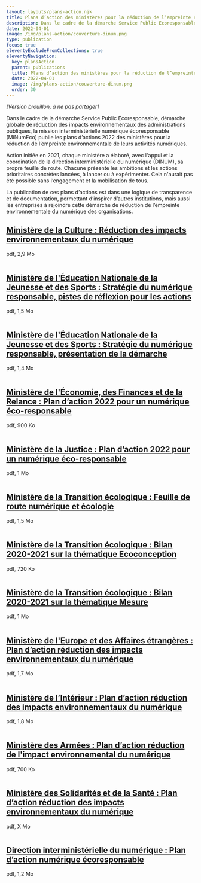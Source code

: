```yaml
---
layout: layouts/plans-action.njk
title: Plans d’action des ministères pour la réduction de l’empreinte environnementale du numérique
description: Dans le cadre de la démarche Service Public Ecoresponsable, démarche globale de réduction des impacts environnementaux des administrations publiques, la mission interministérielle numérique écoresponsable (MiNumEco) publie les plans d’actions 2022 des ministères pour la réduction de l’empreinte environnementale de leurs activités numériques.
date: 2022-04-01
image: /img/plans-action/couverture-dinum.png
type: publication
focus: true
eleventyExcludeFromCollections: true
eleventyNavigation:
  key: plansAction
  parent: publications
  title: Plans d’action des ministères pour la réduction de l’empreinte environnementale du numérique
  date: 2022-04-01
  image: /img/plans-action/couverture-dinum.png
  order: 30
---
```


_[Version brouillon, à ne pas partager]_

Dans le cadre de la démarche Service Public Ecoresponsable, démarche globale de réduction des impacts environnementaux des administrations publiques, la mission interministérielle numérique écoresponsable (MiNumEco) publie les plans d’actions 2022 des ministères pour la réduction de l’empreinte environnementale de leurs activités numériques.

Action initiée en 2021, chaque ministère a élaboré, avec l'appui et la coordination de la direction interministérielle du numérique (DINUM), sa propre feuille de route. Chacune présente les ambitions et les actions prioritaires concrètes lancées, à lancer ou à expérimenter. Cela n'aurait pas été possible sans l’engagement et la mobilisation de tous.

La publication de ces plans d’actions est dans une logique de transparence et de documentation, permettant d’inspirer d’autres institutions, mais aussi les entreprises à rejoindre cette démarche de réduction de l’empreinte environnementale du numérique des organisations.

<div class="fr-grid-row fr-grid-row--gutters fr-py-3w">

  <div class="fr-col-md-4 fr-col-12">
    <div class="fr-card fr-card--no-arrow fr-enlarge-link">
      <div class="fr-card__body">
        <h2 class="fr-card__title">
          <a href="#" class="fr-card__link" target="_blank" title="Nouvelle fenêtre : Ministère de la Culture : Réduction des impacts environnementaux du numérique, pdf 2,9 Mo">Ministère de la Culture : Réduction des impacts environnementaux du numérique</a>
        </h2>
        <p class="fr-card__desc">pdf, 2,9 Mo</p>
      </div>
      <div class="fr-card__img">
        <img src="/img/plans-action/couverture-mc.png" alt="">
      </div>
    </div> 
  </div>

  <div class="fr-col-md-4 fr-col-12">
    <div class="fr-card fr-card--no-arrow fr-enlarge-link">
      <div class="fr-card__body">
        <h2 class="fr-card__title">
          <a href="#" class="fr-card__link" target="_blank" title="Nouvelle fenêtre : Ministère de l'Éducation Nationale de la Jeunesse et des Sports : Stratégie du numérique responsable, pistes de réflexion pour les actions, pdf 1,5 Mo">Ministère de l'Éducation Nationale de la Jeunesse et des Sports : Stratégie du numérique responsable, pistes de réflexion pour les actions</a>
        </h2>
        <p class="fr-card__desc">pdf, 1,5 Mo</p>
      </div>
      <div class="fr-card__img">
        <img src="/img/plans-action/couverture-menjs.png" alt="">
      </div>
    </div> 
  </div>

  <div class="fr-col-md-4 fr-col-12">
    <div class="fr-card fr-card--no-arrow fr-enlarge-link">
      <div class="fr-card__body">
        <h2 class="fr-card__title">
          <a href="#" class="fr-card__link" target="_blank" title="Nouvelle fenêtre : Ministère de l'Éducation Nationale de la Jeunesse et des Sports : Stratégie du numérique responsable, présentation de la démarche, pdf 1,4 Mo">Ministère de l'Éducation Nationale de la Jeunesse et des Sports : Stratégie du numérique responsable, présentation de la démarche</a>
        </h2>
        <p class="fr-card__desc">pdf, 1,4 Mo</p>
      </div>
      <div class="fr-card__img">
        <img src="/img/plans-action/couverture-menjs.png" alt="">
      </div>
    </div> 
  </div>

  <div class="fr-col-md-4 fr-col-12">
    <div class="fr-card fr-card--no-arrow fr-enlarge-link">
      <div class="fr-card__body">
        <h2 class="fr-card__title">
          <a href="#" class="fr-card__link" target="_blank" title="Nouvelle fenêtre : Ministère de l'Économie, des Finances et de la Relance : Plan d’action 2022 pour un « numérique éco-responsable » (pdf 900 Ko)">Ministère de l'Économie, des Finances et de la Relance : Plan d’action 2022 pour un numérique éco-responsable</a>
        </h2>
        <p class="fr-card__desc">pdf, 900 Ko</p>
      </div>
      <div class="fr-card__img">
        <img src="/img/plans-action/couverture-mefr.png" alt="">
      </div>
    </div> 
  </div>

  <div class="fr-col-md-4 fr-col-12">
    <div class="fr-card fr-card--no-arrow fr-enlarge-link">
      <div class="fr-card__body">
        <h2 class="fr-card__title">
          <a href="#" class="fr-card__link" target="_blank" title="Nouvelle fenêtre : Ministère de la Justice : Plan d’action 2022 pour un « numérique éco-responsable » (pdf 1 Mo)">Ministère de la Justice : Plan d’action 2022 pour un numérique éco-responsable</a>
        </h2>
        <p class="fr-card__desc">pdf, 1 Mo</p>
      </div>
      <div class="fr-card__img">
        <img src="/img/plans-action/couverture-mj.png" alt="">
      </div>
    </div> 
  </div>

  <div class="fr-col-md-4 fr-col-12">
    <div class="fr-card fr-card--no-arrow fr-enlarge-link">
      <div class="fr-card__body">
        <h2 class="fr-card__title">
          <a href="#" class="fr-card__link" target="_blank" title="Nouvelle fenêtre : Ministère de la Transition écologique : Feuille de route numérique et écologie (pdf 1,5 Mo)">Ministère de la Transition écologique : Feuille de route numérique et écologie</a>
        </h2>
        <p class="fr-card__desc">pdf, 1,5 Mo</p>
      </div>
      <div class="fr-card__img">
        <img src="/img/plans-action/couverture-mte.png" alt="">
      </div>
    </div> 
  </div>

  <div class="fr-col-md-4 fr-col-12">
    <div class="fr-card fr-card--no-arrow fr-enlarge-link">
      <div class="fr-card__body">
        <h2 class="fr-card__title">
          <a href="#" class="fr-card__link" target="_blank" title="Nouvelle fenêtre : Ministère de la Transition écologique : Bilan 2020-2021 sur la thématique Ecoconception (pdf 720 Ko)">Ministère de la Transition écologique : Bilan 2020-2021 sur la thématique Ecoconception</a>
        </h2>
        <p class="fr-card__desc">pdf, 720 Ko</p>
      </div>
      <div class="fr-card__img">
        <img src="/img/plans-action/couverture-mte.png" alt="">
      </div>
    </div> 
  </div>

  <div class="fr-col-md-4 fr-col-12">
    <div class="fr-card fr-card--no-arrow fr-enlarge-link">
      <div class="fr-card__body">
        <h2 class="fr-card__title">
          <a href="#" class="fr-card__link" target="_blank" title="Nouvelle fenêtre : Ministère de la Transition écologique : Bilan 2020-2021 sur la thématique Mesure (pdf 1 Mo)">Ministère de la Transition écologique : Bilan 2020-2021 sur la thématique Mesure</a>
        </h2>
        <p class="fr-card__desc">pdf, 1 Mo</p>
      </div>
      <div class="fr-card__img">
        <img src="/img/plans-action/couverture-mte.png" alt="">
      </div>
    </div> 
  </div>

  <div class="fr-col-md-4 fr-col-12">
    <div class="fr-card fr-card--no-arrow fr-enlarge-link">
      <div class="fr-card__body">
        <h2 class="fr-card__title">
          <a href="#" class="fr-card__link" target="_blank" title="Nouvelle fenêtre : Ministère de l'Europe et des Affaires étrangères : Plan d’action réduction des impacts environnementaux du numérique (pdf 1,7 Mo)">Ministère de l'Europe et des Affaires étrangères : Plan d’action réduction des impacts environnementaux du numérique</a>
        </h2>
        <p class="fr-card__desc">pdf, 1,7 Mo</p>
      </div>
      <div class="fr-card__img">
        <img src="/img/plans-action/couverture-meae.png" alt="">
      </div>
    </div> 
  </div>

  <div class="fr-col-md-4 fr-col-12">
    <div class="fr-card fr-card--no-arrow fr-enlarge-link">
      <div class="fr-card__body">
        <h2 class="fr-card__title">
          <a href="#" class="fr-card__link" target="_blank" title="Nouvelle fenêtre : Ministère de l’Intérieur : Plan d’action réduction des impacts environnementaux du numérique (pdf 1,8 Mo)">Ministère de l’Intérieur : Plan d’action réduction des impacts environnementaux du numérique</a>
        </h2>
        <p class="fr-card__desc">pdf, 1,8 Mo</p>
      </div>
      <div class="fr-card__img">
        <img src="/img/plans-action/couverture-mi.png" alt="">
      </div>
    </div> 
  </div>

  <div class="fr-col-md-4 fr-col-12">
    <div class="fr-card fr-card--no-arrow fr-enlarge-link">
      <div class="fr-card__body">
        <h2 class="fr-card__title">
          <a href="#" class="fr-card__link" target="_blank" title="Nouvelle fenêtre : Ministère des Armées : Plan d’action réduction de l'impact environnemental du numérique (pdf 700 Ko)">Ministère des Armées : Plan d’action réduction de l'impact environnemental du numérique</a>
        </h2>
        <p class="fr-card__desc">pdf, 700 Ko</p>
      </div>
      <div class="fr-card__img">
        <img src="/img/plans-action/couverture-mda.png" alt="">
      </div>
    </div> 
  </div>

  <div class="fr-col-md-4 fr-col-12">
    <div class="fr-card fr-card--no-arrow fr-enlarge-link">
      <div class="fr-card__body">
        <h2 class="fr-card__title">
          <a href="#" class="fr-card__link" target="_blank" title="Nouvelle fenêtre : Ministère des Solidarités et de la Santé : Plan d’action réduction des impacts environnementaux du numérique (pdf X Mo)">Ministère des Solidarités et de la Santé : Plan d’action réduction des impacts environnementaux du numérique</a>
        </h2>
        <p class="fr-card__desc">pdf, X Mo</p>
      </div>
      <div class="fr-card__img">
        <img src="/img/plans-action/couverture-mss.png" alt="">
      </div>
    </div> 
  </div>

  <div class="fr-col-md-4 fr-col-12">
    <div class="fr-card fr-card--no-arrow fr-enlarge-link">
      <div class="fr-card__body">
        <h2 class="fr-card__title">
          <a href="#" class="fr-card__link" target="_blank" title="Nouvelle fenêtre : Direction interministérielle du numérique : Plan d’action numérique écoresponsable (pdf 1,2 Mo)">Direction interministérielle du numérique : Plan d’action numérique écoresponsable</a>
        </h2>
        <p class="fr-card__desc">pdf, 1,2 Mo</p>
      </div>
      <div class="fr-card__img">
        <img src="/img/plans-action/couverture-dinum.png" alt="">
      </div>
    </div> 
  </div>

</div>
